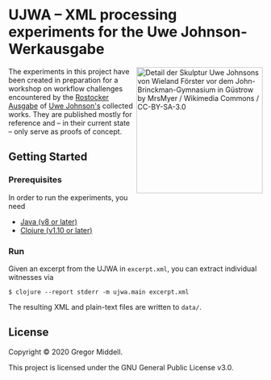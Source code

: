 # UJWA – XML processing experiments for the Uwe Johnson-Werkausgabe

<img src="https://upload.wikimedia.org/wikipedia/commons/thumb/6/66/GuestrowUweJohnsonDetail.jpg/800px-GuestrowUweJohnsonDetail.jpg"
     title="Detail der Skulptur Uwe Johnsons von Wieland Förster vor dem John-Brinckman-Gymnasium in Güstrow by MrsMyer / Wikimedia Commons / CC-BY-SA-3.0"
     alt="Detail der Skulptur Uwe Johnsons von Wieland Förster vor dem John-Brinckman-Gymnasium in Güstrow by MrsMyer / Wikimedia Commons / CC-BY-SA-3.0"
     width="250"
     align="right">

The experiments in this project have been created in preparation for a workshop
on workflow challenges encountered by the [Rostocker
Ausgabe](http://www.uwe-johnson-werkausgabe.de/) of [Uwe
Johnson's](https://de.wikipedia.org/wiki/Uwe_Johnson) collected works. They are
published mostly for reference and – in their current state – only serve as
proofs of concept.

## Getting Started

### Prerequisites

In order to run the experiments, you need

* [Java (v8 or later)](https://jdk.java.net/)
* [Clojure (v1.10 or later)](https://clojure.org/guides/getting_started)

### Run

Given an excerpt from the UJWA in `excerpt.xml`, you can extract individual
witnesses via

```
$ clojure --report stderr -m ujwa.main excerpt.xml
```

The resulting XML and plain-text files are written to `data/`.

## License

Copyright &copy; 2020 Gregor Middell.

This project is licensed under the GNU General Public License v3.0.

